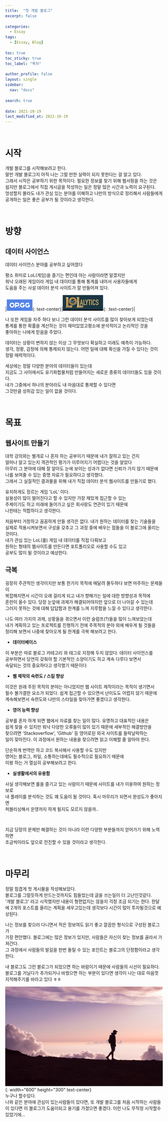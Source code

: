 ```yaml
---
title:  "첫 개발 블로그" 
excerpt: false

categories:
  - Essay
tags:
  - [Essay, Blog]

toc: true
toc_sticky: true
toc_label: "목차"

author_profile: false
layout: single
sidebar:
  nav: "docs"

search: true

date: 2021-10-19
last_modified_at: 2021-10-19
---
```

<!--  공지사항 - {: .notice--success} -->
<!--  버튼 추가 - [Text](#link){: .btn .btn--success} -->

<!-- ![essay-1](https://github.com/on99yu/on99yu.github.io/blob/master/images/essay-1.jpg?raw=true)
{: .text-center} -->

<br>

# 시작

개발 블로그를 시작해보려고 한다.  
말만 개발 블로그지 아직 나는 그럴 만한 실력이 되지 못한다는 걸 알고 있다.  
그래서 시작은 공부하기 위한 목적이다. 필요한 정보를 찾기 위해 웹서핑을 하는 것은  
쉽지만 블로그에서 직접 게시글을 작성하는 일은 정말 많은 시간과 노력이 요구된다.  
엉성할지 몰라도 내가 관심 있는 분야를 이해하고 나만의 방식으로 정리해서 사람들에게  
공개하는 일은 좋은 공부가 될 것이라고 생각한다.

<br>

# 방향

## 데이터 사이언스

데이터 사이언스 분야를 공부하고 싶어졌다

평소 취미로 LoL(게임)을 즐기는 편인데 아는 사람이라면 알겠지만  
워낙 오래된 게임이라 게임 내 데이터를 통해 통계를 내어서 사용자들에게  
도움을 주는 사설 데이터 분석 사이트가 잘 만들어져 있다.

|![essay-1-op.gg](/images/essay/essay-1-op.gg.PNG){: text-center}|![essay-1-lolalytics](/images/essay/essay-1-lolalytics.PNG){: .text-center}|

나 또한 게임을 자주 하다 보니 그런 데이터 분석 사이트를 많이 찾아보게 되었는데  
통계를 통한 확률을 계산하는 것이 재미있었고평소에 분석적이고 논리적인 것을  
좋아하는 나에게 믿음을 주었다.


데이터는 상황이 변하지 않는 이상 그 무엇보다 확실하고 미래도 예측이 가능하다.  
생각, 정황, 감정에 의해 통제되지 않는다. 어떤 일에 대해 확신을 가질 수 있다는 것이  
정말 매력적이다.


세상에는 정말 다양한 분야의 데이터들이 있는데  
지금도 그 사이에서도 유기화합물처럼 만들어지는 새로운 종류의 데이터들도 있을 것이다.  
내가 그중에서 하나의 분야라도 내 마음대로 통제할 수 있다면  
그것만큼 성취감 있는 일이 없을 것이다.

<br>

# 목표

## 웹사이트 만들기

대학 강의와는 별개로 나 혼자 하는 공부이기 때문에 내가 잘하고 있는 건지  
얼마나 알고 있는지 객관적인 평가가 이루어지기 어렵다는 것을 알았다  
아무리 그 분야에 대해 잘 알아도 눈에 보이는 성과가 없다면 신뢰가 가지 않기 때문에 나를 보여줄 수 있는 증명 자료가 필요하다고 생각했다.  
그래서 그 실질적인 결과물을 위해 내가 직접 데이터 분석 웹사이트를 만들기로 했다.


유치하게도 장르는 게임 'LoL' 이다.  
실용성이 많이 떨어진다고 할 수 있지만 가장 재밌게 접근할 수 있는  
주제이기도 하고 미래에 들어가고 싶은 회사랑도 연관이 있기 때문에  
나한테는 적합하다고 생각한다.


처음부터 거창하고 꼼꼼하게 만들 생각은 없다. 내가 원하는 데이터를 찾는 기술들을  
실제로 적용시켜보면서 구성을 갖추고 그 과정 중에 배우는 점들을 이 블로그에 올리는 것이다.  
내가 관심 있는 LoL(롤) 게임 내 데이터를 직접 다뤄보고  
원하는 형태의 웹사이트를 만든다면 포트폴리오로 사용할 수도 있고  
공부도 많이 될 것이라고 예상한다.

##  극복

굉장히 주관적인 생각이지만 보통 한가지 목적에 매달려 몰두하다 보면 마주하는 문제들이  
복잡해지면서 시간이 오래 걸리게 되고 내가 향해가는 일에 대한 방향성과 목적에  
혼란이 올수 있다. 당장 눈앞에 과제가 해결되어야지만 앞으로 더 나아갈 수 있는데  
그러지 못하는 것에 대해 답답함과 한계를 느껴 지루함을 느낄 수 있다고 생각한다.


나도 여러 가지의 과제, 상황들을 겪으면서 이런 슬럼프(?)들을 많이 느껴보았는데  
내가 계획하고 있는 프로젝트를 진행하기 전에 주목적의 분야 외에 배우게 될 것들을  
정리해 보면서 나중에 찾아오게 될 한계를 극복 해보려고 한다.

- **데이터베이스**

이 부분은 따로 블로그 카테고리 와 태그로 지정해 두지 않았다. 데이터 사이언스를  
공부하면서 당연히 갖춰야 할 기본적인 소양이기도 하고 계속 다루다 보면서  
숙달되는 것의 중요하다고 생각했기 때문이다

- **웹 제작의 숙련도 / 스킬 향상**

이것은 원래 주된 목적의 분야는 아니었지만 웹 사이트 제작이라는 목적이 생기면서  
필수 불가결한 요소가 되었다. 쉽게 접근할 수 있으면서 난이도도 어렵지 않기 때문에  
계속해보면서 숙련도와 나만의 스타일을 찾아가면 좋겠다고 생각한다.  

- **영어 능력 향상**

공부를 혼자 하게 되면 웹에서 자료를 찾는 일이 많다. 유명하고 대표적인 내용은  
쉽게 찾을 수 있지만 워낙 다양한 오류들이 많이 있기 때문에 세부적인 해결방안을  
찾으려면 'Stackoverflow', 'Github' 등 영어로된 외국 사이트를 들락날락하는  
일이 잦아진다. 이 과정에서 원하는 내용을 찾으려면 읽고 이해할 줄 알아야 한다.

단순하게 번역만 하고 코드 복사해서 사용할 수도 있지만  
영어는 블로그, 파일, 소통하는데에도 필수적으로 필요하기 때문에  
이왕 하는 거 열심히 공부해보려고 한다.

- **실생활에서의 유용함**

사실 생각해보면 롤을 즐기고 있는 사람이기 때문에 사이트를 내가 이용하여 원하는 정보로  
내 플레이를 분석하는 것도 꽤 도움이 될 것이다. 혹시 마무리가 되면서 완성도가 좋아지면  
퍼블리싱해서 운영까지 하게 될지도 모르지 않을까..

<br>

지금 당장의 문제만 해결하는 것이 아니라 이런 다양한 부분들까지 얻어가기 위해 노력하면  
조금씩이라도 앞으로 전진할 수 있을 것이라고 생각한다.

<br>

# 마무리

정말 힘겹게 첫 게시물을 작성해보았다.  
블로그를 그럴듯하게 만드는것까지도 힘들었는데 글을 쓰는일이 더 고난인것같다.  
'개발 블로그' 라고 시작했지만 내용이 형편없지는 않을지 걱정 조금 되기는 한다.
한달에 2개의 포스트를 올리는 계획을 세우고있는데 생각보다 시간이 많이 투자될것으로 예상된다.

나는 정보를 찾으러 다니면서 적은 정보여도 읽기 좋고 깔끔한 형식으로 구성된 블로그가  
가장 편안했다. 블로그에는 많은 정보가 있지만, 사람들은 자신이 찾는 정보를 골라서 가져간다.  
그 과정에서 사람들의 발길을 한번 돌릴 수 있는 포인트는 블로그의 단정함이라고 생각한다.

내 블로그도 그런 블로그가 되었으면 하는 바람이기 때문에 사람들의 시선이 필요하다.  
블로그를 거닐다가 추가되거나 바꿨으면 하는 부분이 있다면 생각이 나는 대로 마음껏 지적해주기를 바라고 있다 ㅎㅎ

![essay-1-op.gg](/images/essay/essay-1-walk.jpg){: width="600" height="300" text-center}
<br>
누구나 할수있다.  
나와 같은 분야에 관심이 있는사람들이 있다면, 또 개발 블로그를 처음 시작하는 사람들이 있다면 
이 블로그가 도움이되고 용기를 가졌으면 좋겠다. 이런 나도 무작정 시작할수 있었기에...


